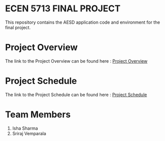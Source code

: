 # ECEN 5713 FINAL PROJECT
This repository contains the AESD application code and environment for the final project. 

# Project Overview
The link to the Project Overview can be found here : [Project Overview](https://github.com/cu-ecen-aeld/final-project-ishassharmaa/wiki/Project-Overview)

# Project Schedule 
The link to the Project Schedule can be found here : [Project Schedule](https://github.com/users/ishassharmaa/projects/1/views/1)

# Team Members
1. Isha Sharma
2. Sriraj Vemparala

